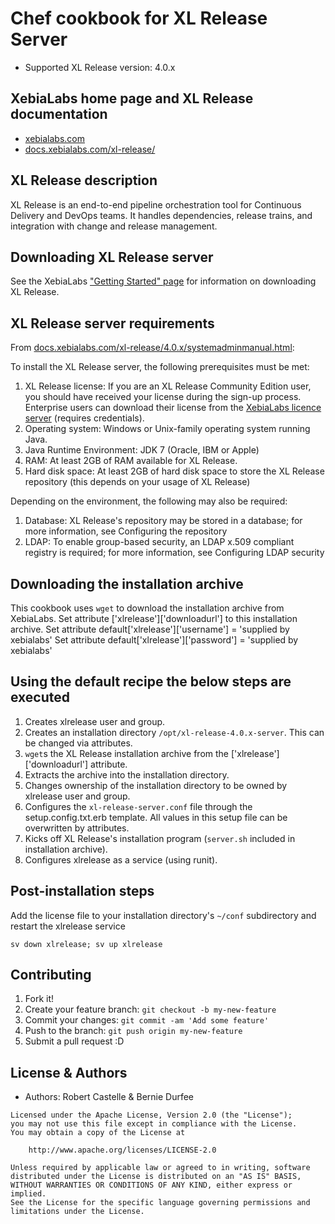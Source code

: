 
# Chef cookbook for XL Release Server

* Supported XL Release version: 4.0.x
	

## XebiaLabs home page and XL Release documentation

* [xebialabs.com](https://xebialabs.com)
* [docs.xebialabs.com/xl-release/](https://docs.xebialabs.com/xl-release/)

## XL Release description

XL Release is an end-to-end pipeline orchestration tool for Continuous Delivery and DevOps teams. It handles dependencies, release trains, and integration with change and release management.

## Downloading XL Release server

See the XebiaLabs ["Getting Started" page](https://docs.xebialabs.com/getting-started/index.html) for information on downloading XL Release.

## XL Release server requirements

From [docs.xebialabs.com/xl-release/4.0.x/systemadminmanual.html](https://docs.xebialabs.com/xl-release/4.0.x/systemadminmanual.html):

To install the XL Release server, the following prerequisites must be met:

1. XL Release license: If you are an XL Release Community Edition user, you should have received your license during the sign-up process. Enterprise users can download their license from the [XebiaLabs licence server](https://tech.xebialabs.com/download/license) (requires credentials).
1. Operating system: Windows or Unix-family operating system running Java.
1. Java Runtime Environment: JDK 7 (Oracle, IBM or Apple)
1. RAM: At least 2GB of RAM available for XL Release.
1. Hard disk space: At least 2GB of hard disk space to store the XL Release repository (this depends on your usage of XL Release)
	
Depending on the environment, the following may also be required:

1. Database: XL Release's repository may be stored in a database; for more information, see Configuring the repository
1. LDAP: To enable group-based security, an LDAP x.509 compliant registry is required; for more information, see Configuring LDAP security

## Downloading the installation archive

This cookbook uses `wget` to download the installation archive from XebiaLabs.
Set attribute ['xlrelease']['downloadurl'] to this installation archive.
Set attribute default['xlrelease']['username'] = 'supplied by xebialabs' 
Set attribute default['xlrelease']['password'] = 'supplied by xebialabs'

## Using the default recipe the below steps are executed

1. Creates xlrelease user and group.
2. Creates an installation directory `/opt/xl-release-4.0.x-server`. This can be changed via attributes.
3. `wget`s the XL Release installation archive from the ['xlrelease']['downloadurl'] attribute.
4. Extracts the archive into the installation directory.
5. Changes ownership of the installation directory to be owned by xlrelease user and group.
6. Configures the `xl-release-server.conf` file through the setup.config.txt.erb template. All values in this setup file can be overwritten by attributes.
7. Kicks off XL Release's installation program (`server.sh` included in installation archive).
8. Configures xlrelease as a service (using runit).

## Post-installation steps

Add the license file to your installation directory's `~/conf` subdirectory and restart the xlrelease service

```sv down xlrelease; sv up xlrelease```

## Contributing

1. Fork it!
2. Create your feature branch: `git checkout -b my-new-feature`
3. Commit your changes: `git commit -am 'Add some feature'`
4. Push to the branch: `git push origin my-new-feature`
5. Submit a pull request :D

## License & Authors
- Authors: Robert Castelle & Bernie Durfee

```
Licensed under the Apache License, Version 2.0 (the "License");
you may not use this file except in compliance with the License.
You may obtain a copy of the License at

    http://www.apache.org/licenses/LICENSE-2.0
    
Unless required by applicable law or agreed to in writing, software
distributed under the License is distributed on an "AS IS" BASIS,
WITHOUT WARRANTIES OR CONDITIONS OF ANY KIND, either express or implied.
See the License for the specific language governing permissions and
limitations under the License.

```
